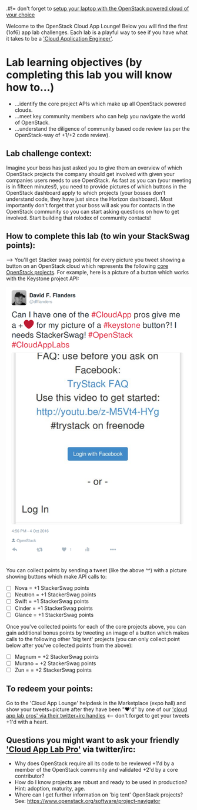 .#!= don't forget to [setup your laptop with the OpenStack powered cloud of your choice](/prereq)

Welcome to the OpenStack Cloud App Lounge!  Below you will find the first (1of6) app lab challenges.  Each lab is a playful way to see if you have what it takes to be a ['Cloud Application Engineer'](/cloud-application-engineer.md).  

# Lab learning objectives (by completing this lab you will know how to...)
 - ...identify the core project APIs which make up all OpenStack powered clouds.
 - ...meet key community members who can help you navigate the world of OpenStack.
 - ...understand the diligence of community based code review (as per the OpenStack-way of +1/+2 code review).

## Lab challenge context:
Imagine your boss has just asked you to give them an overview of which OpenStack projects the company should get involved with given your companies users needs to use OpenStack.  As fast as you can (your meeting is in fifteen minutes!), you need to provide pictures of which buttons in the OpenStack dashboard apply to which projects (your bosses don't understand code, they have just since the Horizon dashboard).  Most importantly don't forget that your boss will ask you for contacts in the OpenStack community so you can start asking questions on how to get involved.  Start building that rolodex of community contacts!

## How to complete this lab (to win your StackSwag points):
--> You'll get Stacker swag point(s) for every picture you tweet showing a button on an OpenStack cloud which represents the following [core OpenStack projects](https://www.openstack.org/software/project-navigator/).  For example, here is a picture of a button which works with the Keystone project API:

![Image of OpenStack login screen via default horizon dashboard, which makes calls to the keystone API for authentication of users](/Selection_063.png "Default login screen which makes 'calls to the keystone project API to login users")

You can collect points by sending a tweet (like the above ^^) with a picture showing buttons which make API calls to:
  - [ ] Nova = +1 StackerSwag points
  - [ ] Neutron = +1 StackerSwag points
  - [ ] Swift = +1 StackerSwag points
  - [ ] Cinder = +1 StackerSwag points
  - [ ] Glance = +1 StackerSwag points
  
Once you've collected points for each of the core projects above, you can gain additional bonus points by tweeting an image of a button which makes calls to the following other 'big tent' projects (you can only collect point below after you've collected points from the above):

 - [ ] Magnum = +2 StackerSwag points
 - [ ] Murano = +2 StackerSwag points
 - [ ] Zun = = +2 StackerSwag points
 
## To redeem your points: 
Go to the 'Cloud App Lounge' helpdesk in the Marketplace (expo hall) and show your tweets+picture after they have been "❤'d" by one of our ['cloud app lab pros' via their twitter+irc handles](/cloud-app-lab-pros) <-- don't forget to get your tweets +1'd with a heart.

## Questions you might want to ask your friendly ['Cloud App Lab Pro'](https://docs.google.com/presentation/d/1RBtAOjxmUh97fXrJlowvqVNmq2-8FxvBIHx2Dts1Jh8/pub?start=true&loop=true&delayms=1000) via twitter/irc:
 - Why does OpenStack require all its code to be reviewed +1'd by a member of the OpenStack community and validated +2'd by a core contributor?
 - How do I know projects are robust and ready to be used in production?  Hint: adoption, maturity, age.
 - Where can I get further information on 'big tent' OpenStack projects? See: https://www.openstack.org/software/project-navigator
